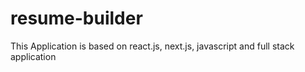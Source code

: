 # resume-builder
This Application is based on react.js, next.js, javascript and full stack application
